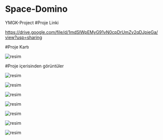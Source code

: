 # Space-Domino
YMGK-Project
#Proje Linki

https://drive.google.com/file/d/1mdSIWpEMyG91vN0cpDrUmZv2qDJpieGa/view?usp=sharing

#Proje Kartı

![resim](https://github.com/MCanGumus/Space-Domino/assets/65230126/7185409d-e516-4210-a8ac-65a82d8d53c8)


#Proje içerisinden görüntüler

![resim](https://github.com/MCanGumus/Space-Domino/assets/65230126/1f6954fe-7f00-436c-bf4d-7ce1bf91304d)

![resim](https://github.com/MCanGumus/Space-Domino/assets/65230126/2ce844b6-bd02-44a1-b909-8393814249fc)

![resim](https://github.com/MCanGumus/Space-Domino/assets/65230126/3c3416d8-0936-4796-b6e9-4718341bf725)

![resim](https://github.com/MCanGumus/Space-Domino/assets/65230126/972bf77b-6abf-4ca0-8079-e65849b265f6)

![resim](https://github.com/MCanGumus/Space-Domino/assets/65230126/e1222693-df2c-4096-bcd6-68e729113ed8)

![resim](https://github.com/MCanGumus/Space-Domino/assets/65230126/7e0eb3a6-66e0-42f6-ba23-5159e4bdb958)

![resim](https://github.com/MCanGumus/Space-Domino/assets/65230126/493d337c-11a1-4f1c-8ca9-4366df4c635f)
